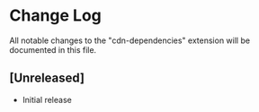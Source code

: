 # Change Log

All notable changes to the "cdn-dependencies" extension will be documented in this file.

## [Unreleased]

- Initial release